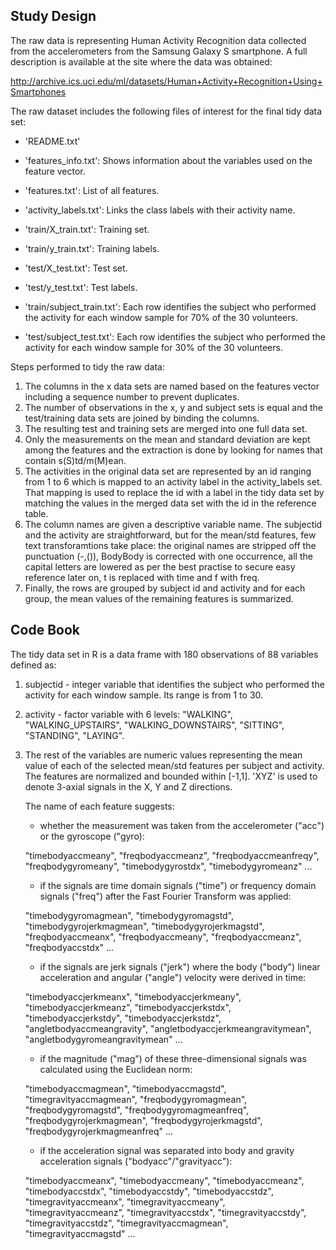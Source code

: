 
Study Design 
--------------------

The raw data is representing Human Activity Recognition data collected from the accelerometers from the Samsung Galaxy S smartphone. A full description is available at the site where the data was obtained:

http://archive.ics.uci.edu/ml/datasets/Human+Activity+Recognition+Using+Smartphones 

The raw dataset includes the following files of interest for the final tidy data set:

- 'README.txt'

- 'features_info.txt': Shows information about the variables used on the feature vector.

- 'features.txt': List of all features.

- 'activity_labels.txt': Links the class labels with their activity name.

- 'train/X_train.txt': Training set.

- 'train/y_train.txt': Training labels.

- 'test/X_test.txt': Test set.

- 'test/y_test.txt': Test labels.

- 'train/subject_train.txt': Each row identifies the subject who performed the activity for each window sample for 70% of the 30 volunteers. 

- 'test/subject_test.txt': Each row identifies the subject who performed the activity for each window sample for 30% of the 30 volunteers.

Steps performed to tidy the raw data:

1. The columns in the x data sets are named based on the features vector including a sequence number to prevent duplicates.
2. The number of observations in the x, y and subject sets is equal and the test/training data sets are joined by binding the columns.
3. The resulting test and training sets are merged into one full data set.
4. Only the measurements on the mean and standard deviation are kept among the features and the extraction is done by looking for names that contain s(S)td/m(M)ean.
5. The activities in the original data set are represented by an id ranging from 1 to 6 which is mapped to an activity label in the activity_labels set. That mapping is used to replace the id with a label in the tidy data set by matching the values in the merged data set with the id in the reference table.
6. The column names are given a descriptive variable name. The subjectid and the activity are straightforward, but for the mean/std features, few text transforamtions take place: the original names are stripped off the punctuation (-,()), BodyBody is corrected with one occurrence, all the capital letters are lowered as per the best practise to secure easy reference later on, t is replaced with time and f with freq.
7. Finally, the rows are grouped by subject id and activity and for each group, the mean values of the remaining features is summarized.


Code Book
-----------------

The tidy data set in R is a data frame with 180 observations of 88 variables defined as:

1. subjectid - integer variable that identifies the subject who performed the activity for each window sample. Its range is from 1 to 30.

2. activity - factor variable with 6 levels: "WALKING", "WALKING_UPSTAIRS", "WALKING_DOWNSTAIRS", "SITTING", "STANDING", "LAYING".

3. The rest of the variables are numeric values representing the mean value of each of the selected mean/std features per subject and activity. The features are normalized and bounded within [-1,1]. 'XYZ' is used to denote 3-axial signals in the X, Y and Z directions.

   The name of each feature suggests:
   
   - whether the measurement was taken from the accelerometer ("acc") or the gyroscope ("gyro):
   
    "timebodyaccmeany", "freqbodyaccmeanz", "freqbodyaccmeanfreqy", "freqbodygyromeany", "timebodygyrostdx", "timebodygyromeanz" ... 
   
   - if the signals are time domain signals ("time") or frequency domain signals ("freq") after the Fast Fourier Transform was applied:
   
    "timebodygyromagmean", "timebodygyromagstd", "timebodygyrojerkmagmean", "timebodygyrojerkmagstd", "freqbodyaccmeanx", "freqbodyaccmeany", "freqbodyaccmeanz", "freqbodyaccstdx" ...
   
   - if the signals are jerk signals ("jerk") where the body ("body") linear acceleration and angular ("angle") velocity were derived in time:
    
    "timebodyaccjerkmeanx", "timebodyaccjerkmeany", "timebodyaccjerkmeanz", "timebodyaccjerkstdx", "timebodyaccjerkstdy", "timebodyaccjerkstdz", "angletbodyaccmeangravity", "angletbodyaccjerkmeangravitymean", "angletbodygyromeangravitymean" ...
   
   - if the magnitude ("mag") of these three-dimensional signals was calculated using the Euclidean norm:
   
    "timebodyaccmagmean", "timebodyaccmagstd", "timegravityaccmagmean", "freqbodygyromagmean", "freqbodygyromagstd", "freqbodygyromagmeanfreq", "freqbodygyrojerkmagmean", "freqbodygyrojerkmagstd", "freqbodygyrojerkmagmeanfreq" ...
    
   - if the acceleration signal was separated into body and gravity acceleration signals ("bodyacc"/"gravityacc"): 
   
    "timebodyaccmeanx", "timebodyaccmeany", "timebodyaccmeanz", "timebodyaccstdx", "timebodyaccstdy", "timebodyaccstdz", "timegravityaccmeanx", "timegravityaccmeany", "timegravityaccmeanz", "timegravityaccstdx", "timegravityaccstdy", "timegravityaccstdz", "timegravityaccmagmean", "timegravityaccmagstd" ...   
 
